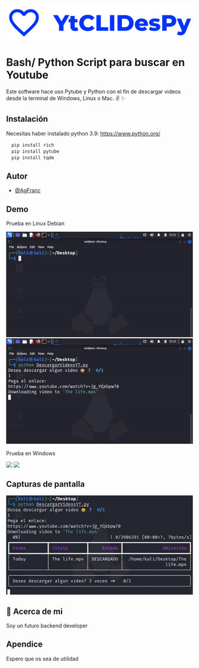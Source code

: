 
![Logo](logo-1661811189014.png)


# Bash/ Python Script  para buscar en Youtube

Este software hace uso Pytube y Python con el fin de descargar videos desde la terminal de Windows, Linux o Mac. ✌ ✨




## Instalación

Necesitas haber instalado python 3.9:  https://www.python.org/

```bash
  pip install rich
  pip install pytube 
  pip install tqdm
```
    
## Autor

- [@AgFranc](https://github.com/AgFranc)


## Demo
Prueba en Linux Debian

![](primero.gif)
![](segundo.gif)

Prueba en Windows

![](primeroW.gif)
![](segundoW.gif)

## Capturas de pantalla
 
![My Image](scshot.png)

## 🚀 Acerca de mi
Soy un futuro backend developer


## Apendice

Espero que os sea de utilidad

